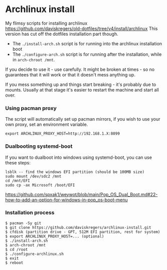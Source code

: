 # Archlinux install

My flimsy scripts for installing archlinux https://github.com/daviskregers/old-dotfiles/tree/v4/install/archlinux
This version has cut off the dotfiles installation part though.

- The `./install-arch.sh` script is for running into the archlinux installation boot
- The `./configure-arch.sh` script is for running after the installation, while in `arch-chroot /mnt`.

If you decide to use it - use carefully. It might be broken at times - so no guarantees that it will work or that it doesn't mess anything up.

If you mess something up and things start breaking - it's probably due to mounts. Usually at that stage it's easier to
restart the machine and start all over.

### Using pacman proxy

The script will automatically set up pacman mirrors, if you wish to use your own proxy, set an environment variable.

```
export ARCHLINUX_PROXY_HOST=http://192.168.1.X:8099
```

### Dualbooting systemd-boot

If you want to dualboot into windows using systemd-boot, you can use these steps:

```
lsblk -- find the windows EFI partition (should be 100MB size)
sudo mount /dev/sdc2 /mnt
cd /mnt/EFI
sudo cp -ax Microsoft /boot/EFI
```

https://github.com/spxak1/weywot/blob/main/Pop_OS_Dual_Boot.md#22-how-to-add-an-option-for-windows-in-pop_os-boot-menu

### Installation process

```console
$ pacman -Sy git
$ git clone https://github.com/daviskregers/archlinux-install.git
$ cfdisk (partition drive - GPT, 512M EFI partition, rest for system)
$ export ARCHLINUX_PROXY_HOST=... (optional)
$ ./install-arch.sh 
$ arch-chroot /mnt
$ cd /root
$ ./configure-archlinux.sh 
$ exit
$ reboot
```
